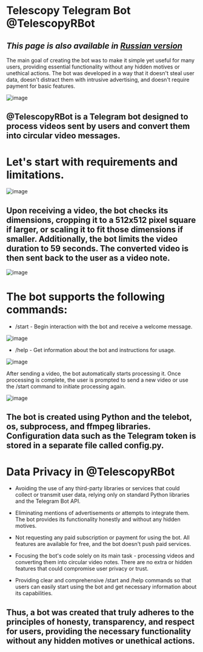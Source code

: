 # Telescopy Telegram Bot @TelescopyRBot

## _This page is also available in [Russian version](https://github.com/rumiantsevaa/Telescopy_Telegram_Bot/wiki/README.ru)_

The main goal of creating the bot was to make it simple yet useful for many users, providing essential functionality without any hidden motives or unethical actions. The bot was developed in a way that it doesn't steal user data, doesn't distract them with intrusive advertising, and doesn't require payment for basic features.

![image](https://github.com/rumiantsevaa/Telescopy_Telegram_Bot/assets/89034072/77f644fc-5c6f-4bbb-83fc-33ba45036789)

## @TelescopyRBot is a Telegram bot designed to process videos sent by users and convert them into circular video messages. 

# Let's start with requirements and limitations.

![image](https://github.com/rumiantsevaa/Telescopy_Telegram_Bot/assets/89034072/c587861a-343d-477a-8e50-23cad746824c)

## Upon receiving a video, the bot checks its dimensions, cropping it to a 512x512 pixel square if larger, or scaling it to fit those dimensions if smaller. Additionally, the bot limits the video duration to 59 seconds. The converted video is then sent back to the user as a video note.

![image](https://github.com/rumiantsevaa/Telescopy_Telegram_Bot/assets/89034072/43459275-8212-40d0-8167-8c141be0848c)

# The bot supports the following commands:

* /start - Begin interaction with the bot and receive a welcome message.

![image](https://github.com/rumiantsevaa/Telescopy_Telegram_Bot/assets/89034072/876fb656-e01a-419f-a1c7-1f6fc4e8653b)


* /help - Get information about the bot and instructions for usage.

![image](https://github.com/rumiantsevaa/Telescopy_Telegram_Bot/assets/89034072/f9053978-d601-4d3f-8899-1b769dd7f21d)


After sending a video, the bot automatically starts processing it. Once processing is complete, the user is prompted to send a new video or use the /start command to initiate processing again.

![image](https://github.com/rumiantsevaa/Telescopy_Telegram_Bot/assets/89034072/5eee4a3c-a8ed-4b8c-906a-5d63a0d79260)


## The bot is created using Python and the telebot, os, subprocess, and ffmpeg libraries. Configuration data such as the Telegram token is stored in a separate file called config.py.

# Data Privacy in @TelescopyRBot

* Avoiding the use of any third-party libraries or services that could collect or transmit user data, relying only on standard Python libraries and the Telegram Bot API.

* Eliminating mentions of advertisements or attempts to integrate them. The bot provides its functionality honestly and without any hidden motives.

* Not requesting any paid subscription or payment for using the bot. All features are available for free, and the bot doesn't push paid services.

* Focusing the bot's code solely on its main task - processing videos and converting them into circular video notes. There are no extra or hidden features that could compromise user privacy or trust.

* Providing clear and comprehensive /start and /help commands so that users can easily start using the bot and get necessary information about its capabilities.

## Thus, a bot was created that truly adheres to the principles of honesty, transparency, and respect for users, providing the necessary functionality without any hidden motives or unethical actions.
